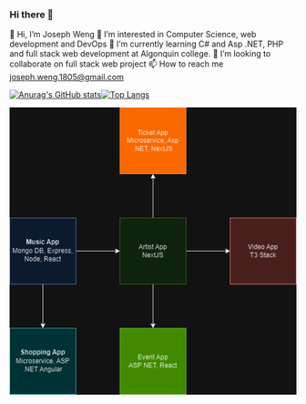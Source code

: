### Hi there 👋

👋 Hi, I’m Joseph Weng
👀 I’m interested in Computer Science, web development and DevOps
🌱 I’m currently learning C# and Asp .NET, PHP and full stack web development at Algonquin college.
💞️ I’m looking to collaborate on full stack web project
📫 How to reach me joseph.weng.1805@gmail.com

[![Anurag's GitHub stats](https://github-readme-stats.vercel.app/api?username=josephW1805)](https://github.com/anuraghazra/github-readme-stats)[![Top Langs](https://github-readme-stats.vercel.app/api/top-langs/?username=josephW1805&layout=donut)](https://github.com/anuraghazra/github-readme-stats)

![Screenshot](Project.png)
